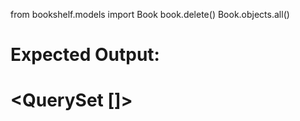 from bookshelf.models import Book
book.delete()
Book.objects.all()
# Expected Output:
# <QuerySet []>
